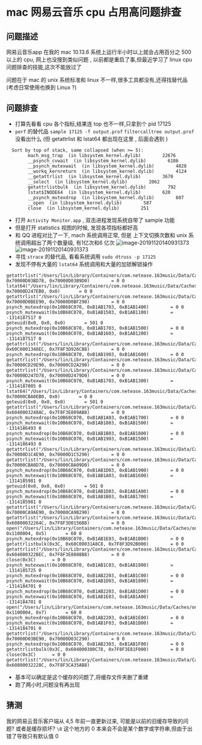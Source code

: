 # mac 网易云音乐 cpu 占用高问题排查

## 问题描述 
网易云音乐app 在我的 mac 10.13.6 系统上运行半小时以上就会占用百分之 500 以上的 cpu, 网上也没搜到类似问题 , 以前都是重启了事,但最近学习了 linux cpu 问题排查的技能,这次不能放过了

问题在于 mac 的 unix 系统标准和 linux 不一样,很多工具都没有,还得找替代品 (考虑日常使用也换到 Linux ?)

## 问题排查
- 打算先看看 cpu 各个指标,结果连 top 也不一样,只拿到个 pid 17125
- `perf` 的替代品 `sample 17125 -f output.prof`  `filtercalltree output.prof` 没看出什么 (但 getattrlist 和 lstat64 都出现在这里 , 后面会遇到 )
  
```
  Sort by top of stack, same collapsed (when >= 5):
        mach_msg_trap  (in libsystem_kernel.dylib)        22676
        __psynch_cvwait  (in libsystem_kernel.dylib)        6186
        __psynch_mutexwait  (in libsystem_kernel.dylib)        4828
        __workq_kernreturn  (in libsystem_kernel.dylib)        4124
        __getattrlist  (in libsystem_kernel.dylib)        3670
        __select  (in libsystem_kernel.dylib)        2062
        getattrlistbulk  (in libsystem_kernel.dylib)        792
        lstat$INODE64  (in libsystem_kernel.dylib)        620
        __psynch_mutexdrop  (in libsystem_kernel.dylib)        607
        __open  (in libsystem_kernel.dylib)        587
        close  (in libsystem_kernel.dylib)        251
```
  
- 打开 `Activity Monitor.app` , 双击进程发现系统自带了 sample 功能
- 但是打开 statistics 视图的时候, 发现各项指标都好高
- 和 QQ 进程对比了一下,  mach 系统调用正常, 但是 上下文切换次数和 unix 系统调用超出了两个数量级, 有1亿次和6 亿次
  ![image-20191120140931373](/img/neteas-many-syscall.png)
  ![image-20191120140931373](/img/qq-syscall.png)
- 寻找 `strace` 的替代品, 看看系统调用 `sudo dtruss -p 17125`
- 发现不停有大量的 `lstat64` 系统调用和大量的加锁解锁操作
```
getattrlist("/Users/lin/Library/Containers/com.netease.163music/Data/Caches/online_play_cache\0", 0x70000D03BD78, 0x70000D03B9D0)		 = 0 0
lstat64("/Users/lin/Library/Containers/com.netease.163music/Data/Caches/online_play_cache\0", 0x70000D247EB0, 0x0)		 = 0 0
getattrlist("/Users/lin/Library/Containers/com.netease.163music/Data/Caches/online_play_cache\0", 0x70000D0BEE90, 0x70000D0BF290)		 = 0 0
psynch_mutexdrop(0x10B68C070, 0xB1AB1703, 0xB1AB1400)		 = 0 0
psynch_mutexwait(0x10B68C070, 0xB1AB1503, 0xB1AB1100)		 = -1314187517 0
geteuid(0x0, 0x0, 0x0)		 = 501 0
psynch_mutexdrop(0x10B68C070, 0xB1AB1703, 0xB1AB1500)		 = 0 0
psynch_mutexwait(0x10B68C070, 0xB1AB1603, 0xB1AB1200)		 = -1314187517 0
getattrlist("/Users/lin/Library/Containers/com.netease.163music/Data/Caches/online_play_cache\0", 0x60C0001348EC, 0x7F8F3D926CB8)		 = 0 0
psynch_mutexdrop(0x10B68C070, 0xB1AB1903, 0xB1AB1600)		 = 0 0
getattrlist("/Users/lin/Library/Containers/com.netease.163music/Data/Caches/online_play_cache\0", 0x70000CD29E90, 0x70000CD2A290)		 = 0 0
getattrlist("/Users/lin/Library/Containers/com.netease.163music/Data/Caches/online_play_cache\0", 0x70000D247D78, 0x70000D2479D0)		 = 0 0
psynch_mutexwait(0x10B68C070, 0xB1AB1703, 0xB1AB1300)		 = -1314187005 0
lstat64("/Users/lin/Library/Containers/com.netease.163music/Data/Caches/online_play_cache\0", 0x70000CBA0EB0, 0x0)		 = 0 0
geteuid(0x0, 0x0, 0x0)		 = 501 0
getattrlist("/Users/lin/Library/Containers/com.netease.163music/Data/Caches/online_play_cache\0", 0x6040003248AC, 0x7F8F3E809AB8)		 = 0 0
psynch_mutexdrop(0x10B68C070, 0xB1AB1A03, 0xB1AB1700)		 = 0 0
psynch_mutexwait(0x10B68C070, 0xB1AB1803, 0xB1AB1500)		 = -1314186493 0
psynch_mutexdrop(0x10B68C070, 0xB1AB1B03, 0xB1AB1800)		 = 0 0
psynch_mutexwait(0x10B68C070, 0xB1AB1903, 0xB1AB1500)		 = -1314186493 0
getattrlist("/Users/lin/Library/Containers/com.netease.163music/Data/Caches/online_play_cache\0", 0x70000D1C4E90, 0x70000D1C5290)		 = 0 0
getattrlist("/Users/lin/Library/Containers/com.netease.163music/Data/Caches/online_play_cache\0", 0x70000CBA0D78, 0x70000CBA09D0)		 = 0 0
psynch_mutexdrop(0x10B68C070, 0xB1AB1D03, 0xB1AB1900)		 = 0 0
psynch_mutexwait(0x10B68C070, 0xB1AB1A03, 0xB1AB1600)		 = -1314185981 0
geteuid(0x0, 0x0, 0x0)		 = 501 0
psynch_mutexdrop(0x10B68C070, 0xB1AB1D03, 0xB1AB1A00)		 = 0 0
psynch_mutexwait(0x10B68C070, 0xB1AB1B03, 0xB1AB1700)		 = -1314185981 0
getattrlist("/Users/lin/Library/Containers/com.netease.163music/Data/Caches/online_play_cache\0", 0x70000CA9AE90, 0x70000CA9B290)		 = 0 0
getattrlist("/Users/lin/Library/Containers/com.netease.163music/Data/Caches/online_play_cache\0", 0x60800032264C, 0x7F8F3D0156B8)		 = 0 0
open("/Users/lin/Library/Containers/com.netease.163music/Data/Caches/online_play_cache\0", 0x1100004, 0x5)		 = 60 0
psynch_mutexdrop(0x10B68C070, 0xB1AB1E03, 0xB1AB1B00)		 = 0 0
getattrlistbulk(0x3C, 0x60C00031A8C8, 0x7F8F3D92B000)		 = 0 0
getattrlist("/Users/lin/Library/Containers/com.netease.163music/Data/Caches/online_play_cache\0", 0x604000322BEC, 0x7F8F3E8088B8)		 = 0 0
close(0x3C)		 = 0 0
psynch_mutexwait(0x10B68C070, 0xB1AB1C03, 0xB1AB1800)		 = -1314185725 0
psynch_mutexdrop(0x10B68C070, 0xB1AB2203, 0xB1AB1C00)		 = 0 0
psynch_mutexwait(0x10B68C070, 0xB1AB1D03, 0xB1AB1800)		 = -1314184701 0
psynch_mutexdrop(0x10B68C070, 0xB1AB2203, 0xB1AB1D00)		 = 0 0
psynch_mutexwait(0x10B68C070, 0xB1AB1E03, 0xB1AB1A00)		 = -1314184701 0
open("/Users/lin/Library/Containers/com.netease.163music/Data/Caches/online_play_cache\0", 0x1100004, 0x7)		 = 60 0
psynch_mutexdrop(0x10B68C070, 0xB1AB2203, 0xB1AB1E00)		 = 0 0
psynch_mutexwait(0x10B68C070, 0xB1AB1F03, 0xB1AB1B00)		 = -1314184701 0
getattrlist("/Users/lin/Library/Containers/com.netease.163music/Data/Caches/online_play_cache\0", 0x70000D03BE90, 0x70000D03C290)		 = 0 0
psynch_mutexdrop(0x10B68C070, 0xB1AB2303, 0xB1AB1F00)		 = 0 0
getattrlistbulk(0x3C, 0x604000300C78, 0x7F8F3E81F000)		 = 0 0
close(0x3C)		 = 0 0
getattrlist("/Users/lin/Library/Containers/com.netease.163music/Data/Caches/online_play_cache\0", 0x60800032228C, 0x7F8F3CA35AB8)		
```

- 基本可以确定是这个缓存的问题了,将缓存文件夹删了重建
- 跑了两小时,问题没有再出现

## 猜测

我的网易云音乐客户端从 4,5 年前一直更新过来, 可能是以前的旧缓存导致的问题? 或者是缓存损坏?  `\0` 这个地方的 0 本来会不会是某个数字或字符串,但由于出错了导致只有默认值 0